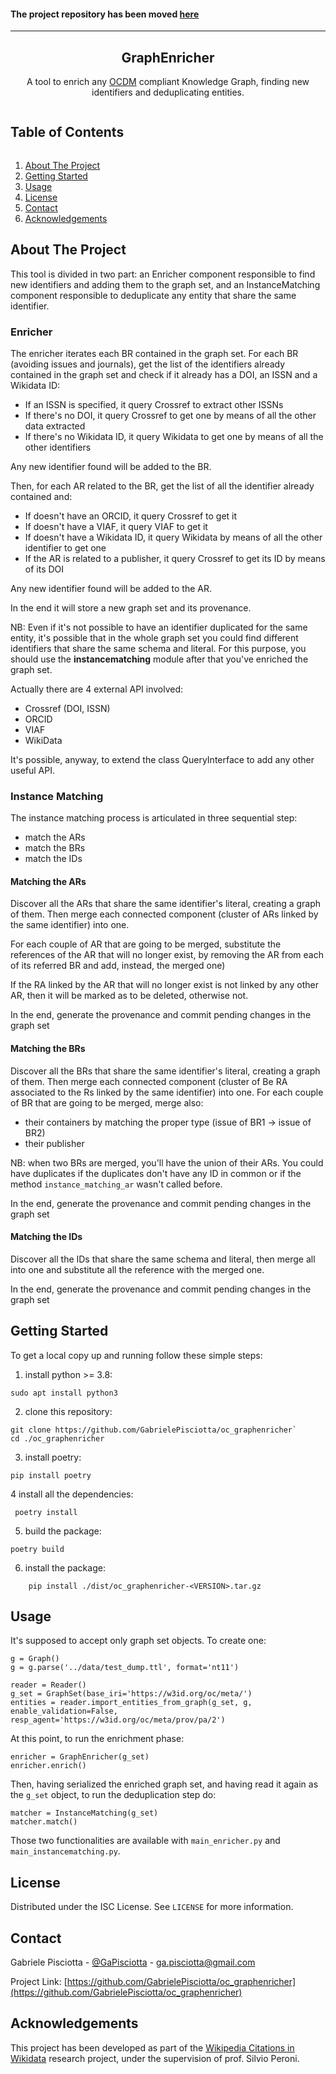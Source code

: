 #### The project repository has been moved [here](https://github.com/opencitations/oc_graphenricher)
----

<p align="center">

  <h2 align="center">GraphEnricher</h3>
  <p align="center">
    A tool to enrich any <a href="http://opencitations.net/model">OCDM</a> compliant Knowledge Graph, finding new identifiers
and deduplicating entities.
</p>

<!-- TABLE OF CONTENTS -->
  <summary><h2 style="display: inline-block">Table of Contents</h2></summary>
  <ol>
    <li>
      <a href="#about-the-project">About The Project</a>
    </li>
    <li>
      <a href="#getting-started">Getting Started</a>
    </li>
    <li><a href="#usage">Usage</a></li>
    <li><a href="#license">License</a></li>
    <li><a href="#contact">Contact</a></li>
    <li><a href="#acknowledgements">Acknowledgements</a></li>
  </ol>



<!-- ABOUT THE PROJECT -->
## About The Project

This tool is divided in two part: an Enricher component responsible to find new identifiers and adding them to the 
graph set, and an InstanceMatching component responsible to deduplicate any entity that share the same identifier.
### Enricher
The enricher iterates each BR contained in the graph set.
For each BR (avoiding issues and journals), get the list of the identifiers already
contained in the graph set and check if it already has a DOI, an ISSN and a Wikidata ID:
- If an ISSN is specified, it query Crossref to extract other ISSNs
- If there's no DOI, it query Crossref to get one by means of all the other data extracted
- If there's no Wikidata ID, it query Wikidata to get one by means of all the other identifiers

Any new identifier found will be added to the BR.
  
Then, for each AR related to the BR, get the list of all the identifier already contained and:
- If doesn't have an ORCID, it query Crossref to get it
- If doesn't have a VIAF, it query VIAF to get it
- If doesn't have a Wikidata ID, it query Wikidata by means of all the other identifier to get one
- If the AR is related to a publisher, it query Crossref to get its ID by means of its DOI

Any new identifier found will be added to the AR.

In the end it will store a new graph set and its provenance.

NB: Even if it's not possible to have an identifier duplicated for the same entity, it's possible that in
the whole graph set you could find different identifiers that share the same schema and literal. For this
purpose, you should use the **instancematching** module after that you've enriched the graph set.

Actually there are 4 external API involved:
- Crossref (DOI, ISSN)
- ORCID
- VIAF
- WikiData 

It's possible, anyway, to extend the class QueryInterface to add any other useful API.

### Instance Matching
The instance matching process is articulated in three sequential step:
- match the ARs
- match the BRs
- match the IDs

#### Matching the ARs 
Discover all the ARs that share the same identifier's literal, creating a graph of them.
Then merge each connected component (cluster of ARs linked by the same identifier) into one.

For each couple of AR that are going to be merged, substitute the references of the AR that will no longer
exist, by removing the AR  from each of its referred BR and add, instead, the merged one)

If the RA linked by the AR that will no longer exist is not linked by any other AR, then
it will be marked as to be deleted, otherwise not.

In the end, generate the provenance and commit pending changes in the graph set

#### Matching the BRs

Discover all the BRs that share the same identifier's literal, creating a graph of them.
Then merge each connected component (cluster of Be RA associated to the Rs linked by the same identifier) into one.
For each couple of BR that are going to be merged, merge also:
 - their containers by matching the proper type (issue of BR1 -> issue of BR2)
 - their publisher

NB: when two BRs are merged, you'll have the union of their ARs. You could have duplicates if the duplicates 
don't have any ID in common or if the method `instance_matching_ar` wasn't called before.

In the end, generate the provenance and commit pending changes in the graph set

#### Matching the IDs
Discover all the IDs that share the same schema and literal, then merge all into one
and substitute all the reference with the merged one.

In the end, generate the provenance and commit pending changes in the graph set

<!-- GETTING STARTED -->
## Getting Started

To get a local copy up and running follow these simple steps:
1. install python >= 3.8:

```sudo apt install python3```

2. clone this repository: 
```
git clone https://github.com/GabrielePisciotta/oc_graphenricher`
cd ./oc_graphenricher
```
3. install poetry:

```pip install poetry```

4 install all the dependencies:

``` poetry install```

5. build the package:

```poetry build```

6. install the package:

```    pip install ./dist/oc_graphenricher-<VERSION>.tar.gz```



<!-- USAGE EXAMPLES -->
## Usage
It's supposed to accept only graph set objects. To create one:

```
g = Graph()
g = g.parse('../data/test_dump.ttl', format='nt11')

reader = Reader()
g_set = GraphSet(base_iri='https://w3id.org/oc/meta/')
entities = reader.import_entities_from_graph(g_set, g, enable_validation=False, resp_agent='https://w3id.org/oc/meta/prov/pa/2')
```
At this point, to run the enrichment phase:
```
enricher = GraphEnricher(g_set)
enricher.enrich()
```
Then, having serialized the enriched graph set, and having read it again as the
`g_set` object, to run the deduplication step do:

```
matcher = InstanceMatching(g_set)
matcher.match()
```

Those two functionalities are available with `main_enricher.py` and `main_instancematching.py`.





<!-- LICENSE -->
## License

Distributed under the ISC License. See `LICENSE` for more information.



<!-- CONTACT -->
## Contact

Gabriele Pisciotta - [@GaPisciotta](https://twitter.com/GaPisciotta) - ga.pisciotta@gmail.com

Project Link: [https://github.com/GabrielePisciotta/oc_graphenricher](https://github.com/GabrielePisciotta/oc_graphenricher)



<!-- ACKNOWLEDGEMENTS -->
## Acknowledgements
This project has been developed as part of the 
[Wikipedia Citations in Wikidata](https://meta.wikimedia.org/wiki/Wikicite/grant/Wikipedia_Citations_in_Wikidata) 
research project, under the supervision of prof. Silvio Peroni.




<!-- MARKDOWN LINKS & IMAGES -->
<!-- https://www.markdownguide.org/basic-syntax/#reference-style-links -->
